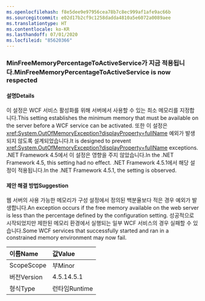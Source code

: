 ```yaml
---
ms.openlocfilehash: f8e5dee9e97956cea78b7c8ec999af1afe9ac66b
ms.sourcegitcommit: e02d17b2cf9c1258dadda4810a5e6072a0089aee
ms.translationtype: HT
ms.contentlocale: ko-KR
ms.lasthandoff: 07/01/2020
ms.locfileid: "85620366"
---
```

### <a name="minfreememorypercentagetoactiveservice-is-now-respected"></a><span data-ttu-id="4c5a7-101">MinFreeMemoryPercentageToActiveService가 지금 적용됩니다.</span><span class="sxs-lookup"><span data-stu-id="4c5a7-101">MinFreeMemoryPercentageToActiveService is now respected</span></span>

#### <a name="details"></a><span data-ttu-id="4c5a7-102">설명</span><span class="sxs-lookup"><span data-stu-id="4c5a7-102">Details</span></span>

<span data-ttu-id="4c5a7-103">이 설정은 WCF 서비스 활성화를 위해 서버에서 사용할 수 있는 최소 메모리를 지정합니다.</span><span class="sxs-lookup"><span data-stu-id="4c5a7-103">This setting establishes the minimum memory that must be available on the server before a WCF service can be activated.</span></span> <span data-ttu-id="4c5a7-104">또한 이 설정은 <xref:System.OutOfMemoryException?displayProperty=fullName> 예외가 발생되지 않도록 설계되었습니다.</span><span class="sxs-lookup"><span data-stu-id="4c5a7-104">It is designed to prevent <xref:System.OutOfMemoryException?displayProperty=fullName> exceptions.</span></span> <span data-ttu-id="4c5a7-105">.NET Framework 4.5에서 이 설정은 영향을 주지 않았습니다.</span><span class="sxs-lookup"><span data-stu-id="4c5a7-105">In the .NET Framework 4.5, this setting had no effect.</span></span> <span data-ttu-id="4c5a7-106">.NET Framework 4.5.1에서 해당 설정이 적용됩니다.</span><span class="sxs-lookup"><span data-stu-id="4c5a7-106">In the .NET Framework 4.5.1, the setting is observed.</span></span>

#### <a name="suggestion"></a><span data-ttu-id="4c5a7-107">제안 해결 방법</span><span class="sxs-lookup"><span data-stu-id="4c5a7-107">Suggestion</span></span>

<span data-ttu-id="4c5a7-108">웹 서버의 사용 가능한 메모리가 구성 설정에서 정의된 백분율보다 적은 경우 예외가 발생합니다.</span><span class="sxs-lookup"><span data-stu-id="4c5a7-108">An exception occurs if the free memory available on the web server is less than the percentage defined by the configuration setting.</span></span> <span data-ttu-id="4c5a7-109">성공적으로 시작되었지만 제한된 메모리 환경에서 실행되는 일부 WCF 서비스의 경우 실패할 수 있습니다.</span><span class="sxs-lookup"><span data-stu-id="4c5a7-109">Some WCF services that successfully started and ran in a constrained memory environment may now fail.</span></span>

| <span data-ttu-id="4c5a7-110">이름</span><span class="sxs-lookup"><span data-stu-id="4c5a7-110">Name</span></span>    | <span data-ttu-id="4c5a7-111">값</span><span class="sxs-lookup"><span data-stu-id="4c5a7-111">Value</span></span>       |
|:--------|:------------|
| <span data-ttu-id="4c5a7-112">Scope</span><span class="sxs-lookup"><span data-stu-id="4c5a7-112">Scope</span></span>   |<span data-ttu-id="4c5a7-113">부</span><span class="sxs-lookup"><span data-stu-id="4c5a7-113">Minor</span></span>|
|<span data-ttu-id="4c5a7-114">버전</span><span class="sxs-lookup"><span data-stu-id="4c5a7-114">Version</span></span>|<span data-ttu-id="4c5a7-115">4.5.1</span><span class="sxs-lookup"><span data-stu-id="4c5a7-115">4.5.1</span></span>|
|<span data-ttu-id="4c5a7-116">형식</span><span class="sxs-lookup"><span data-stu-id="4c5a7-116">Type</span></span>|<span data-ttu-id="4c5a7-117">런타임</span><span class="sxs-lookup"><span data-stu-id="4c5a7-117">Runtime</span></span>|
